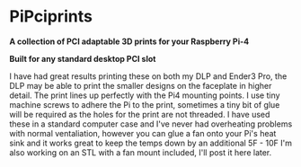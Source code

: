 # PiPciprints

**A collection of PCI adaptable 3D prints for your Raspberry Pi-4**

**Built for any standard desktop PCI slot**


I have had great results printing these on both my DLP and Ender3 Pro, the DLP may be able to print the smaller designs on the faceplate in higher detail. The print lines up perfectly with the Pi4 mounting points. I use tiny machine screws to adhere the Pi to the print, sometimes a tiny bit of glue will be required as the holes for the print are not threaded. I have used these in a standard computer case and I've never had overheating problems with normal ventaliation, however you can glue a fan onto your Pi's heat sink and it works great to keep the temps down by an additional 5F - 10F I'm also working on an STL with a fan mount included, I'll post it here later.



